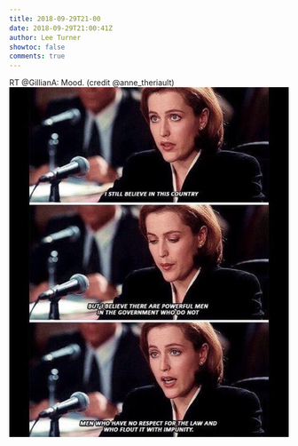 ```yaml
---
title: 2018-09-29T21-00
date: 2018-09-29T21:00:41Z
author: Lee Turner
showtoc: false
comments: true
---
```


RT @GillianA: Mood.
(credit @anne_theriault) ![](/img/x//1046142745956544524-DoROaaEWsAEmFQc.jpg)

